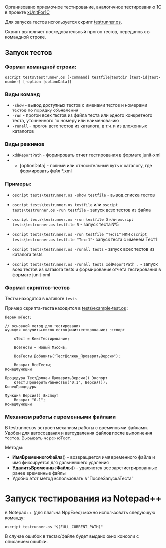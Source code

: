 Организовано приемочное тестирование, аналогичное тестированию 1C в проекте [xUnitFor1C](https://github.com/xDrivenDevelopment/xUnitFor1C/wiki)

Для запуска тестов используется скрипт [testrunner.os](https://github.com/EvilBeaver/OneScript/blob/develop/tests/testrunner.os).

Скрипт выполняет последовательный прогон тестов, переданных в командной строке.

## Запуск тестов ###

### Формат командной строки:

    oscript tests\testrunner.os [-command] testfile|testdir [test-id|test-number] [-option [optionData]]

### Виды команд

* `-show` - вывод доступных тестов с именами тестов и номерами тестов по порядку объявления
* `-run` - прогон всех тестов из файла теста или одного конкретного теста, уточненного по номеру или наименованию
* `-runall` - прогон всех тестов из каталога, в т.ч. и из вложенных каталогов

### Виды режимов

* `xddReportPath` - формировать отчет тестирования в формате junit-xml
* * [optionData] - полный или относительный путь к каталогу, где формировать файл *.xml

### Примеры:

* `oscript tests\testrunner.os -show testfile` - вывод списка тестов
* `oscript tests\testrunner.os testfile` или `oscript tests\testrunner.os -run testfile` - запуск всех тестов из файла
* `oscript tests\testrunner.os -run testfile 5` или `oscript tests\testrunner.os testfile 5` - запуск теста №5
* `oscript tests\testrunner.os -run testfile "Тест1"` или `oscript tests\testrunner.os testfile "Тест1"`- запуск теста с именем Тест1

* `oscript tests\testrunner.os -runall tests` - запуск всех тестов из каталога tests
* `oscript tests\testrunner.os -runall tests xddReportPath .` - запуск всех тестов из каталога tests и формирование отчета тестирования в формате junit-xml

### Формат скриптов-тестов

Тесты находятся в каталоге `tests`

Пример скрипта-теста находится в [tests\example-test.os](https://github.com/EvilBeaver/OneScript/blob/develop/tests/example-test.os) :

	Перем юТест;
	
	// основной метод для тестирования
	Функция ПолучитьСписокТестов(ЮнитТестирование) Экспорт
		
		юТест = ЮнитТестирование;
		
		ВсеТесты = Новый Массив;
		
		ВсеТесты.Добавить("ТестДолжен_ПроверитьВерсию");
		
		Возврат ВсеТесты;
	КонецФункции
	
	Процедура ТестДолжен_ПроверитьВерсию() Экспорт
		юТест.ПроверитьРавенство("0.1", Версия());
	КонецПроцедуры
	
	Функция Версия() Экспорт
		Возврат "0.1";
	КонецФункции

### Механизм работы с временными файлами

В testrunner.os встроен механизм работы с временными файлами.
Удобен для автосоздания и автоудаления файлов после выполнения тестов.
Вызывать через юТест.

Методы:

* **ИмяВременногоФайла**() - возвращается имя временного файла и имя фиксируется для дальнейшего удаления
* **УдалитьВременныеФайлы**() - удаляются все зарегистрированные ранее временные файлы
* Удобно этот метод использовать в 'ПослеЗапускаТеста'

# Запуск тестирования из Notepad++ 

в Notepad++ (для плагина NppExec) можно использовать следующую команду:

    oscript testrunner.os "$(FULL_CURRENT_PATH)" 

В случае ошибок в тестах/файле будет выдано окно консоли с описанием ошибки. 

